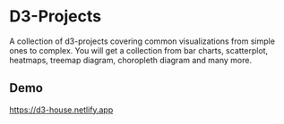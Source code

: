 # D3-Projects

A collection of d3-projects covering common visualizations from simple ones to complex. You will get a collection from bar charts, scatterplot, heatmaps, treemap diagram, choropleth diagram and many more.

## Demo

https://d3-house.netlify.app
